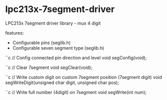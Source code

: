 # lpc213x-7segment-driver
LPC213x 7segment driver library - mux 4 digit

features:
- Configurable pins (seglib.h)
- Configurable seven segment type (seglib.h)

``c
// Config connected pin direction and level
void segConfig(void);  

``c
// Clear 7segment
void segClear(void);

``c
// Write custom digit on custom 7segment position (7segment digit)
void segWriteDigit(unsigned char digit, unsigned char pos);

``c
// Write full number (4digit) on 7segment
void segWrite(int num);
